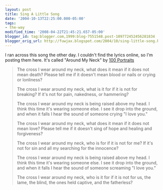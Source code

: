 ```yaml
---
layout: post
title: Sing A Little Song
date: '2004-10-13T22:25:00.000-05:00'
tags:
- the-way
modified_time: '2008-04-22T21:45:21.657-05:00'
blogger_id: tag:blogger.com,1999:blog-7551548.post-109772452456281834
blogger_orig_url: http://fuwjax.blogspot.com/2004/10/sing-little-song.html
---
```


I ran across this song the other day.  I couldn't find the lyrics online, so I'm posting them here.  It's called "Around My Neck" by [100 Portraits](http://www.100portraits.com)

> The cross I wear around my neck,
> what does it mean if it does not mean death?
> Please tell me if it doesn't mean blood 
> or nails or crying or lonliness?
> 
> The cross I wear around my neck,
> what is it for if it is not for breaking?
> If it's not for pain, nakedness, 
> or hammering?
> 
> The cross I wear around my neck
> is being raised above my head.
> I think this time it's wearing someone else.
> I see it drop into the ground,
> and when it falls I hear the sound
> of someone crying "I love you."
> 
> The cross I wear around my neck,
> what does it mean if it does not mean love?
> Please tell me if it doesn't sing 
> of hope and healing and forgiveness?
> 
> The cross I wear around my neck,
> who is for if it is not for me?
> If it's not for sin and all my searching 
> for the innocence?
> 
> The cross I wear around my neck
> is being raised above my head.
> I think this time it's wearing someone else.
> I see it drop into the ground,
> and when it falls I hear the sound
> of someone screaming "I love you."
> 
> The cross I wear around my neck,
> who is it for if it is not for us,
> the lame, the blind, the ones held captive, 
> and the fatherless?